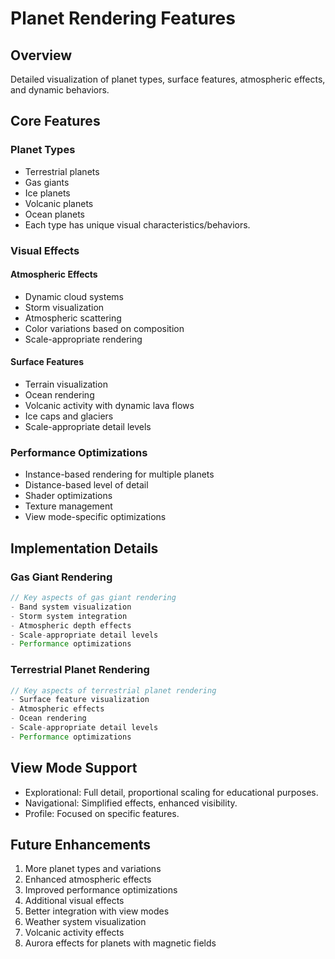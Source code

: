 # Planet Rendering Features

## Overview
Detailed visualization of planet types, surface features, atmospheric effects, and dynamic behaviors.

## Core Features

### Planet Types
- Terrestrial planets
- Gas giants
- Ice planets
- Volcanic planets
- Ocean planets
- Each type has unique visual characteristics/behaviors.

### Visual Effects

#### Atmospheric Effects
- Dynamic cloud systems
- Storm visualization
- Atmospheric scattering
- Color variations based on composition
- Scale-appropriate rendering

#### Surface Features
- Terrain visualization
- Ocean rendering
- Volcanic activity with dynamic lava flows
- Ice caps and glaciers
- Scale-appropriate detail levels

### Performance Optimizations
- Instance-based rendering for multiple planets
- Distance-based level of detail
- Shader optimizations
- Texture management
- View mode-specific optimizations

## Implementation Details

### Gas Giant Rendering
```typescript
// Key aspects of gas giant rendering
- Band system visualization
- Storm system integration
- Atmospheric depth effects
- Scale-appropriate detail levels
- Performance optimizations
```

### Terrestrial Planet Rendering
```typescript
// Key aspects of terrestrial planet rendering
- Surface feature visualization
- Atmospheric effects
- Ocean rendering
- Scale-appropriate detail levels
- Performance optimizations
```

## View Mode Support
- Explorational: Full detail, proportional scaling for educational purposes.
- Navigational: Simplified effects, enhanced visibility.
- Profile: Focused on specific features.

## Future Enhancements
1. More planet types and variations
2. Enhanced atmospheric effects
3. Improved performance optimizations
4. Additional visual effects
5. Better integration with view modes
6. Weather system visualization
7. Volcanic activity effects
8. Aurora effects for planets with magnetic fields 